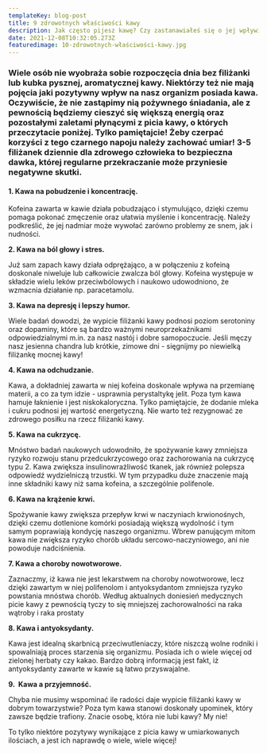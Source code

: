 ```yaml
---
templateKey: blog-post
title: 9 zdrowotnych właściwości kawy
description: Jak często pijesz kawę? Czy zastanawiałeś się o jej wpływie na organizm?
date: 2021-12-08T10:32:05.273Z
featuredimage: 10-zdrowotnych-właściwości-kawy.jpg
---
```

<!--StartFragment-->

### Wiele osób nie wyobraża sobie rozpoczęcia dnia bez filiżanki lub kubka pysznej, aromatycznej kawy. Niektórzy też nie mają pojęcia jaki pozytywny wpływ na nasz organizm posiada kawa. Oczywiście, że nie zastąpimy nią pożywnego śniadania, ale z pewnością będziemy cieszyć się większą energią oraz pozostałymi zaletami płynącymi z picia kawy, o których przeczytacie poniżej. Tylko pamiętajcie! Żeby czerpać korzyści z tego czarnego napoju należy zachować umiar! 3-5 filiżanek dziennie dla zdrowego człowieka to bezpieczna dawka, której regularne przekraczanie może przyniesie negatywne skutki.

#### **1. Kawa na pobudzenie i koncentrację.**

Kofeina zawarta w kawie działa pobudzająco i stymulująco, dzięki czemu pomaga pokonać zmęczenie oraz ułatwia myślenie i koncentrację. Należy podkreślić, że jej nadmiar może wywołać zarówno problemy ze snem, jak i nudności.

**2. Kawa na ból głowy i stres.**

Już sam zapach kawy działa odprężająco, a w połączeniu z kofeiną doskonale niweluje lub całkowicie zwalcza ból głowy. Kofeina występuje w składzie wielu leków przeciwbólowych i naukowo udowodniono, że wzmacnia działanie np. paracetamolu.

**3. Kawa na depresję i lepszy humor.**

Wiele badań dowodzi, że wypicie filiżanki kawy podnosi poziom serotoniny oraz dopaminy, które są bardzo ważnymi neuroprzekaźnikami odpowiedzialnymi m.in. za nasz nastój i dobre samopoczucie. Jeśli męczy nasz jesienna chandra lub krótkie, zimowe dni - sięgnijmy po niewielką filiżankę mocnej kawy!

**4. Kawa na odchudzanie.**

Kawa, a dokładniej zawarta w niej kofeina doskonale wpływa na przemianę materii, a co za tym idzie - usprawnia perystaltykę jelit. Poza tym kawa hamuje łaknienie i jest niskokaloryczna. Tylko pamiętajcie, że dodanie mleka i cukru podnosi jej wartość energetyczną. Nie warto też rezygnować ze zdrowego posiłku na rzecz filiżanki kawy.

**5. Kawa na cukrzycę.**

Mnóstwo badań naukowych udowodniło, że spożywanie kawy zmniejsza ryzyko rozwoju stanu przedcukrzycowego oraz zachorowania na cukrzycę typu 2. Kawa zwiększa insulinowrażliwość tkanek, jak również polepsza odpowiedź wydzielniczą trzustki. W tym przypadku duże znaczenie mają inne składniki kawy niż sama kofeina, a szczególnie polifenole.

**6. Kawa na krążenie krwi.**

Spożywanie kawy zwiększa przepływ krwi w naczyniach krwionośnych, dzięki czemu dotlenione komórki posiadają większą wydolność i tym samym poprawiają kondycję naszego organizmu. Wbrew panującym mitom kawa nie zwiększa ryzyko chorób układu sercowo-naczyniowego, ani nie powoduje nadciśnienia.

**7. Kawa a choroby nowotworowe.**

Zaznaczmy, iż kawa nie jest lekarstwem na choroby nowotworowe, lecz dzięki zawartym w niej polifenolom i antyoksydantom zmniejsza ryzyko powstania mnóstwa chorób. Według aktualnych doniesień medycznych picie kawy z pewnością tyczy to się mniejszej zachorowalności na raka wątroby i raka prostaty

**8. Kawa i antyoksydanty.**

Kawa jest idealną skarbnicą przeciwutleniaczy, które niszczą wolne rodniki i spowalniają proces starzenia się organizmu. Posiada ich o wiele więcej od zielonej herbaty czy kakao. Bardzo dobrą informacją jest fakt, iż antyoksydanty zawarte w kawie są łatwo przyswajalne.

**9.  Kawa a przyjemność.**

Chyba nie musimy wspominać ile radości daje wypicie filiżanki kawy w dobrym towarzystwie? Poza tym kawa stanowi doskonały upominek, który zawsze będzie trafiony. Znacie osobę, która nie lubi kawy? My nie!

To tylko niektóre pozytywy wynikające z picia kawy w umiarkowanych ilościach, a jest ich naprawdę o wiele, wiele więcej!

<!--EndFragment-->